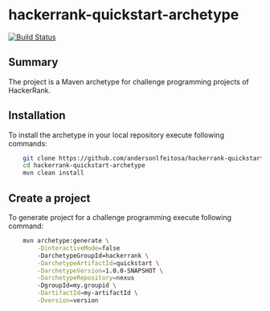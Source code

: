 hackerrank-quickstart-archetype
===============================

[![Build Status](https://travis-ci.org/andersonlf/hackerrank-quickstart-archetype.svg?branch=master)](https://travis-ci.org/andersonlf/hackerrank-quickstart-archetype)


Summary
-------
The project is a Maven archetype for challenge programming projects of HackerRank.

Installation
------------

To install the archetype in your local repository execute following commands:

```bash
    git clone https://github.com/andersonlfeitosa/hackerrank-quickstart-archetype.git
    cd hackerrank-quickstart-archetype
    mvn clean install
```

Create a project
----------------

To generate project for a challenge programming execute following command:

```bash
    mvn archetype:generate \
        -DinteractiveMode=false
        -DarchetypeGroupId=hackerrank \
        -DarchetypeArtifactId=quickstart \
        -DarchetypeVersion=1.0.0-SNAPSHOT \
        -DarchetypeRepository=nexus
        -DgroupId=my.groupid \
        -DartifactId=my-artifactId \
        -Dversion=version
```

